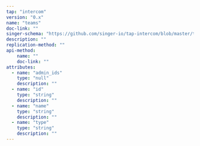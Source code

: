 ```yaml
---
tap: "intercom"
version: "0.x"
name: "teams"
doc-link: ""
singer-schema: "https://github.com/singer-io/tap-intercom/blob/master/tap_intercom/schemas/teams.json"
description: ""
replication-method: ""
api-method:
    name: ""
    doc-link: ""
attributes:
  - name: "admin_ids"
    type: "null"
    description: ""
  - name: "id"
    type: "string"
    description: ""
  - name: "name"
    type: "string"
    description: ""
  - name: "type"
    type: "string"
    description: ""
---
```

